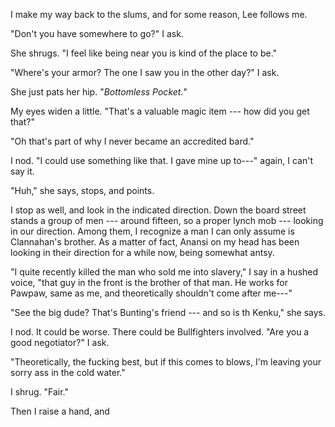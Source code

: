 I make my way back to the slums, and for some reason, Lee follows me.

"Don't you have somewhere to go?" I ask.

She shrugs. "I feel like being near you is kind of the place to be."

"Where's your armor? The one I saw you in the other day?" I ask.

She just pats her hip. "_Bottomless Pocket._"

My eyes widen a little. "That's a valuable magic item --- how did you get that?"

"Oh that's part of why I never became an accredited bard."

I nod. "I could use something like that. I gave mine up to---" again, I can't
say it.

"Huh," she says, stops, and points.

I stop as well, and look in the indicated direction. Down the board street stands a
group of men --- around fifteen, so a proper lynch mob --- looking in our direction.
Among them, I recognize a man I can only assume is Clannahan's brother. As a matter of
fact, Anansi on my head has been looking in their direction for a while now, being somewhat
antsy.

"I quite recently killed the man who sold me into slavery," I say in a hushed
voice, "that guy in the front is the brother of that man. He works for Pawpaw,
same as me, and theoretically shouldn't come after me---"

"See the big dude? That's Bunting's friend --- and so is th Kenku," she says.

I nod. It could be worse. There could be Bullfighters involved. "Are you a good
negotiator?" I ask.

"Theoretically, the fucking best, but if this comes to blows, I'm leaving your
sorry ass in the cold water."

I shrug. "Fair."

Then I raise a hand, and 


